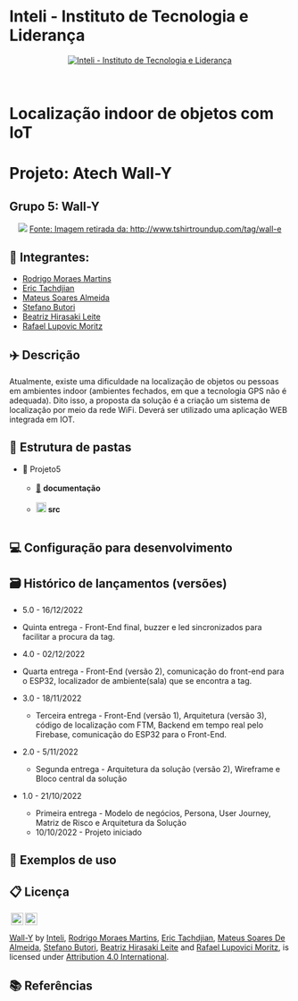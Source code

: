 # Inteli - Instituto de Tecnologia e Liderança

<p align="center">
<a href= "https://www.inteli.edu.br/"><img src="https://www.inteli.edu.br/wp-content/uploads/2021/08/20172028/marca_1-2.png" alt="Inteli - Instituto de Tecnologia e Liderança" border="0"></a>
</p>
<br>

# Localização indoor de objetos com IoT

# Projeto: Atech Wall-Y

## Grupo 5: Wall-Y
<div align="center">
<img src="https://www.google.com/url?sa=i&url=http%3A%2F%2Fwww.tshirtroundup.com%2Ftag%2Fwall-e&psig=AOvVaw1u4XB1OwUeyFRYQjXHGzuh&ust=1670948519786000&source=images&cd=vfe&ved=0CBAQjRxqFwoTCLiPl7q-9PsCFQAAAAAdAAAAABAf">
<a href="https://github.com/2022M4T3-Inteli/Projeto5" target="_blank">Fonte: Imagem retirada da: http://www.tshirtroundup.com/tag/wall-e </a>
</div>

## 🚀 Integrantes:
- <a href="https://www.linkedin.com/in/rodrigo-moraes-martins-/">Rodrigo Moraes Martins</a>
- <a href="https://www.linkedin.com/in/erictach/">Eric Tachdjian</a>
- <a href="https://www.linkedin.com/in/mateussda/">Mateus Soares Almeida</a>
- <a href="https://www.linkedin.com/in/sbutori/">Stefano Butori</a>
- <a href="https://www.linkedin.com/in/beatriz-hirasaki-leite-b2261923a/">Beatriz Hirasaki Leite</a>
- <a href="https://www.linkedin.com/in/rafael-moritz/">Rafael Lupovic Moritz</a>

## ✈️ Descrição

Atualmente, existe uma dificuldade na localização de objetos ou pessoas em ambientes indoor (ambientes fechados, em que a tecnologia GPS não é adequada). Dito isso, a proposta da solução é a criação um sistema de localização por meio da rede WiFi. Deverá ser utilizado uma aplicação WEB integrada em IOT.

## 📁 Estrutura de pastas

- 📁 Projeto5<br><br>
  - <a href="https://github.com/2022M4T3-Inteli/Projeto5/tree/main/documentos">📂</a> <b>documentação</b> <br><br>
  - <a href="https://github.com/2022M4T3-Inteli/Projeto5/tree/main/src"><img src="https://user-images.githubusercontent.com/99209356/174962579-d242f1e5-3902-4de1-9236-0aba4d48513c.svg" width="18px" height="18px"></a> <b>src</b> <br><br>


## 💻 Configuração para desenvolvimento



## 🗃 Histórico de lançamentos (versões)

- 5.0 - 16/12/2022
- Quinta entrega - Front-End final, buzzer e led sincronizados para facilitar a procura da tag.

- 4.0 - 02/12/2022
- Quarta entrega - Front-End (versão 2), comunicação do front-end para o ESP32, localizador de ambiente(sala) que se encontra a tag.

- 3.0 - 18/11/2022
  - Terceira entrega - Front-End (versão 1), Arquitetura (versão 3), código de localização com FTM, Backend em tempo real pelo Firebase, comunicação do ESP32 para o Front-End.
- 2.0 - 5/11/2022
  - Segunda entrega - Arquitetura da solução (versão 2), Wireframe e Bloco central da solução
- 1.0 - 21/10/2022
  - Primeira entrega - Modelo de negócios, Persona, User Journey, Matriz de Risco e Arquitetura da Solução
  - 10/10/2022 - Projeto iniciado

## 🎯 Exemplos de uso


## 📋 Licença

<img style="height:22px!important;margin-left:3px;vertical-align:text-bottom;" src="https://mirrors.creativecommons.org/presskit/icons/cc.svg?ref=chooser-v1"><img style="height:22px!important;margin-left:3px;vertical-align:text-bottom;" src="https://mirrors.creativecommons.org/presskit/icons/by.svg?ref=chooser-v1"><p xmlns:cc="http://creativecommons.org/ns#" xmlns:dct="http://purl.org/dc/terms/"><a property="dct:title" rel="cc:attributionURL" href="#">Wall-Y</a> by <a rel="cc:attributionURL dct:creator" property="cc:attributionName" href="https://www.inteli.edu.br/">Inteli</a>, <a href="https://www.linkedin.com/in/rodrigo-moraes-martins-/">Rodrigo Moraes Martins</a>, <a href="https://www.linkedin.com/in/erictach/">Eric Tachdjian</a>, <a href="https://www.linkedin.com/in/mateussda/">Mateus Soares De Almeida</a>, <a href="https://www.linkedin.com/in/sbutori/">Stefano Butori</a>, <a href="https://www.linkedin.com/in/beatriz-hirasaki-leite-b2261923a/">Beatriz Hirasaki Leite</a> and <a href="https://www.linkedin.com/in/rafael-moritz/">Rafael Lupovici Moritz</a>, is licensed under <a href="http://creativecommons.org/licenses/by/4.0/?ref=chooser-v1" target="_blank" rel="license noopener noreferrer" style="display:inline-block;">Attribution 4.0 International</a>.</p>



## 📚 Referências
